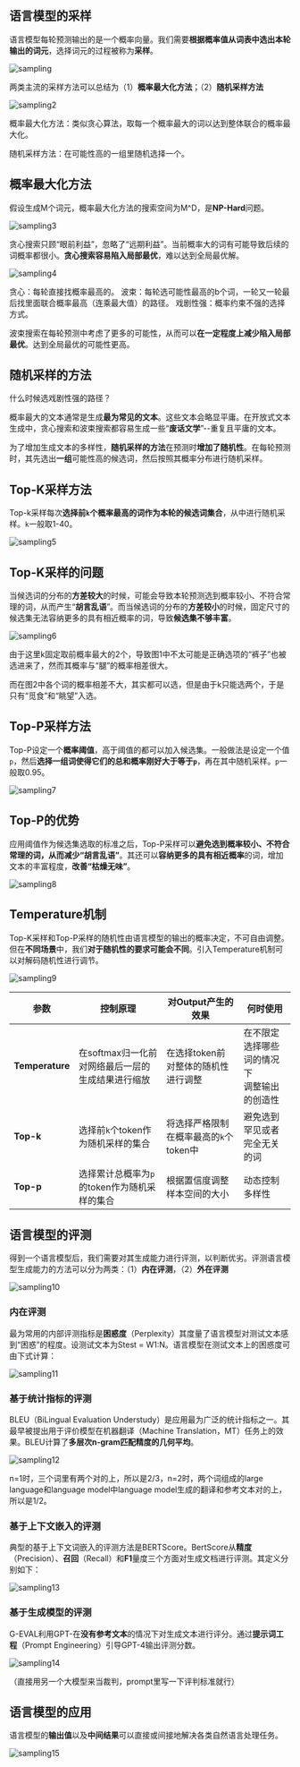 ## 语言模型的采样

语言模型每轮预测输出的是一个概率向量。我们需要**根据概率值从词表中选出本轮输出的词元**，选择词元的过程被称为**采样**。

![sampling](../assets/sampling/sampling.png "sampling")

两类主流的采样方法可以总结为（1）**概率最大化方法**；（2）**随机采样方法**

![sampling2](../assets/sampling/sampling2.png "sampling2")

概率最大化方法：类似贪心算法，取每一个概率最大的词以达到整体联合的概率最大化。

随机采样方法：在可能性高的一组里随机选择一个。

## 概率最大化方法

假设生成M个词元，概率最大化方法的搜索空间为M^D，是**NP-Hard**问题。

![sampling3](../assets/sampling/sampling3.png "sampling3")

贪心搜索只顾“眼前利益”，忽略了“远期利益”。当前概率大的词有可能导致后续的词概率都很小。**贪心搜索容易陷入局部最优**，难以达到全局最优解。

![sampling4](../assets/sampling/sampling4.png "sampling4")

贪心：每轮直接找概率最高的。
波束：每轮选可能性最高的b个词，一轮又一轮最后找里面联合概率最高（连乘最大值）的路径。
戏剧性强：概率约束不强的选择方式。

波束搜索在每轮预测中考虑了更多的可能性，从而可以**在一定程度上减少陷入局部最优**。达到全局最优的可能性更高。

## 随机采样的方法

什么时候选戏剧性强的路径？

概率最大的文本通常是生成**最为常见的文本**。这些文本会略显平庸。在开放式文本生成中，贪心搜索和波束搜索都容易生成一些“**废话文学**”--重复且平庸的文本。

为了增加生成文本的多样性，**随机采样的方法**在预测时**增加了随机性**。在每轮预测时，其先选出**一组**可能性高的候选词，然后按照其概率分布进行随机采样。

## Top-K采样方法

Top-k采样每次**选择前`k`个概率最高的词作为本轮的候选词集合**，从中进行随机采样。`k`一般取1-40。

![sampling5](../assets/sampling/sampling5.png "sampling5")

## Top-K采样的问题

当候选词的分布的**方差较大**的时候，可能会导致本轮预测选到概率较小、不符合常理的词，从而产生“**胡言乱语**”。而当候选词的分布的**方差较小**的时候，固定尺寸的候选集无法容纳更多的具有相近概率的词，导致**候选集不够丰富**。

![sampling6](../assets/sampling/sampling6.png "sampling6")

由于这里k固定取前概率最大的2个，导致图1中不太可能是正确选项的“裤子”也被选进来了，然而其概率与“腿”的概率相差很大。

而在图2中各个词的概率相差不大，其实都可以选，但是由于k只能选两个，于是只有“觅食”和“眺望”入选。

## Top-P采样方法

Top-P设定一个**概率阈值**，高于阈值的都可以加入候选集。一般做法是设定一个值`p`，然后**选择一组词使得它们的总和概率刚好大于等于`p`**，再在其中随机采样。`p`一般取0.95。

![sampling7](../assets/sampling/sampling7.png "sampling7")

## Top-P的优势

应用阈值作为候选集选取的标准之后，Top-P采样可以**避免选到概率较小、不符合常理的词，从而减少“胡言乱语”**。其还可以**容纳更多的具有相近概率**的词，增加文本的丰富程度，**改善“枯燥无味”**。

![sampling8](../assets/sampling/sampling8.png "sampling8")

## Temperature机制

Top-K采样和Top-P采样的随机性由语言模型的输出的概率决定，不可自由调整。但在**不同场景**中，我们**对于随机性的要求可能会不同**。引入Temperature机制可以对解码随机性进行调节。

![sampling9](../assets/sampling/sampling9.png "sampling9")


| 参数 | 控制原理 | 对Output产生的效果 | 何时使用 |
| --------------  | -------------------------- | --------------------- | ------------------- |
| **Temperature** | 在softmax归一化前<br />对网络最后一层的生成结果进行缩放 | 在选择token前<br />对整体的随机性进行调整 | 在不限定选择哪些词的情况下<br />调整输出的创造性 |
| **Top-k**       | 选择前`k`个token作为随机采样的集合 | 将选择严格限制在概率最高的`k`个token中 | 避免选到罕见或者完全无关的词 |
| **Top-p**       | 选择累计总概率为`p`的token作为随机采样的集合 | 根据置信度调整样本空间的大小 | 动态控制多样性 |

## 语言模型的评测

得到一个语言模型后，我们需要对其生成能力进行评测，以判断优劣。评测语言模型生成能力的方法可以分为两类：（1）**内在评测**，（2）**外在评测**

![sampling10](../assets/sampling/sampling10.png "sampling10")

### 内在评测

最为常用的内部评测指标是**困惑度**（Perplexity）其度量了语言模型对测试文本感到“困惑”的程度。设测试文本为Stest = W1:N。语言模型在测试文本上的困惑度可由下式计算：

![sampling11](../assets/sampling/sampling11.png "sampling11")

### 基于统计指标的评测

BLEU（BiLingual Evaluation Understudy）是应用最为广泛的统计指标之一。其最早被提出用于评价模型在机器翻译（Machine Translation，MT）任务上的效果。BLEU计算了**多层次n-gram匹配精度的几何平均**。

![sampling12](../assets/sampling/sampling12.png "sampling12")

n=1时，三个词里有两个对的上，所以是2/3，n=2时，两个词组成的large language和language model中language model生成的翻译和参考文本对的上，所以是1/2。

### 基于上下文嵌入的评测

典型的基于上下文词嵌入的评测方法是BERTScore。BertScore从**精度**（Precision）、**召回**（Recall）和**F1**量度三个方面对生成文档进行评测。其定义分别如下：

![sampling13](../assets/sampling/sampling13.png "sampling13")

### 基于生成模型的评测

G-EVAL利用GPT-在**没有参考文本**的情况下对生成文本进行评分。通过**提示词工程**（Prompt Engineering）引导GPT-4输出评测分数。

![sampling14](../assets/sampling/sampling14.png "sampling14")

（直接用另一个大模型来当裁判，prompt里写一下评判标准就行）


## 语言模型的应用

语言模型的**输出值**以及**中间结果**可以直接或间接地解决各类自然语言处理任务。

![sampling15](../assets/sampling/sampling15.png "sampling15")